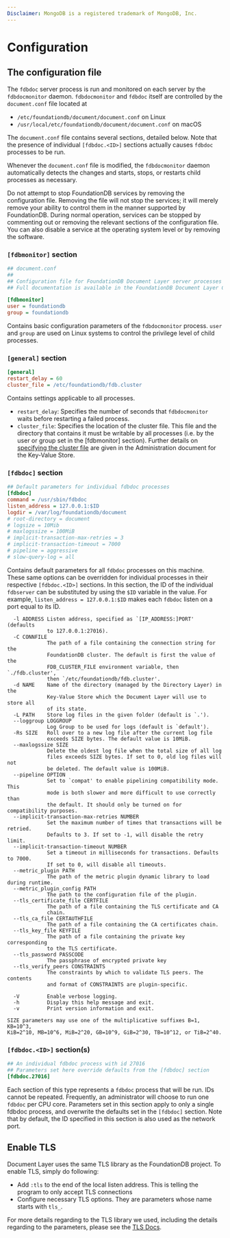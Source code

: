 ```yaml
---
Disclaimer: MongoDB is a registered trademark of MongoDB, Inc.
---
```


# Configuration

## The configuration file

The `fdbdoc` server process is run and monitored on each server by the
`fdbdocmonitor` daemon. `fdbdocmonitor` and `fdbdoc` itself are
controlled by the `document.conf` file located at

  - `/etc/foundationdb/document/document.conf` on Linux
  - `/usr/local/etc/foundationdb/document/document.conf` on macOS

The `document.conf` file contains several sections, detailed below. Note
that the presence of individual `[fdbdoc.<ID>]` sections actually causes
`fdbdoc` processes to be run.

Whenever the `document.conf` file is modified, the `fdbdocmonitor`
daemon automatically detects the changes and starts, stops, or restarts
child processes as necessary.

Do not attempt to stop FoundationDB services by removing the
configuration file. Removing the file will not stop the services; it
will merely remove your ability to control them in the manner supported
by FoundationDB. During normal operation, services can be stopped by
commenting out or removing the relevant sections of the configuration
file. You can also disable a service at the operating system level or by
removing the software.

### `[fdbmonitor]` section

```ini
## document.conf 
##
## Configuration file for FoundationDB Document Layer server processes 
## Full documentation is available in the FoundationDB Document Layer Configuration document.

[fdbmonitor]
user = foundationdb
group = foundationdb
```

Contains basic configuration parameters of the `fdbdocmonitor` process.
`user` and `group` are used on Linux systems to control the privilege
level of child processes.

### `[general]` section

```ini
[general]
restart_delay = 60
cluster_file = /etc/foundationdb/fdb.cluster
```

Contains settings applicable to all processes.

  - `restart_delay`: Specifies the number of seconds that
    `fdbdocmonitor` waits before restarting a failed process.
  - `cluster_file`: Specifies the location of the cluster file. This
    file and the directory that contains it must be writable by all
    processes (i.e. by the user or group set in the \[fdbmonitor\]
    section). Further details on [specifying the cluster
    file](https://apple.github.io/foundationdb/administration.html#specifying-the-cluster-file)
    are given in the Administration document for the Key-Value Store.

### `[fdbdoc]` section

```ini
## Default parameters for individual fdbdoc processes
[fdbdoc]
command = /usr/sbin/fdbdoc
listen_address = 127.0.0.1:$ID
logdir = /var/log/foundationdb/document
# root-directory = document
# logsize = 10Mib
# maxlogssize = 100MiB
# implicit-transaction-max-retries = 3
# implicit-transaction-timeout = 7000
# pipeline = aggressive
# slow-query-log = all
```

Contains default parameters for all `fdbdoc` processes on this machine.
These same options can be overridden for individual processes in their
respective `[fdbdoc.<ID>]` sections. In this section, the ID of the
individual `fdbserver` can be substituted by using the `$ID` variable in
the value. For example, `listen_address = 127.0.0.1:$ID` makes each
`fdbdoc` listen on a port equal to its ID.


```
  -l ADDRESS Listen address, specified as `[IP_ADDRESS:]PORT' (defaults
             to 127.0.0.1:27016).
  -C CONNFILE
             The path of a file containing the connection string for the
             FoundationDB cluster. The default is first the value of the
             FDB_CLUSTER_FILE environment variable, then `./fdb.cluster',
             then `/etc/foundationdb/fdb.cluster'.
  -d NAME    Name of the directory (managed by the Directory Layer) in the
             Key-Value Store which the Document Layer will use to store all
             of its state.
  -L PATH    Store log files in the given folder (default is `.').
  --loggroup LOGGROUP
             Log Group to be used for logs (default is `default').
  -Rs SIZE   Roll over to a new log file after the current log file
             exceeds SIZE bytes. The default value is 10MiB.
  --maxlogssize SIZE
             Delete the oldest log file when the total size of all log
             files exceeds SIZE bytes. If set to 0, old log files will not
             be deleted. The default value is 100MiB.
  --pipeline OPTION
             Set to `compat' to enable pipelining compatibility mode. This
             mode is both slower and more difficult to use correctly than
             the default. It should only be turned on for compatibility purposes.
  --implicit-transaction-max-retries NUMBER
             Set the maximum number of times that transactions will be retried.
             Defaults to 3. If set to -1, will disable the retry limit.
  --implicit-transaction-timeout NUMBER
             Set a timeout in milliseconds for transactions. Defaults to 7000.
             If set to 0, will disable all timeouts.
  --metric_plugin PATH
             The path of the metric plugin dynamic library to load during runtime.
  --metric_plugin_config PATH
             The path to the configuration file of the plugin.
  --tls_certificate_file CERTFILE
             The path of a file containing the TLS certificate and CA
             chain.
  --tls_ca_file CERTAUTHFILE
             The path of a file containing the CA certificates chain.
  --tls_key_file KEYFILE
             The path of a file containing the private key corresponding
             to the TLS certificate.
  --tls_password PASSCODE
             The passphrase of encrypted private key
  --tls_verify_peers CONSTRAINTS
             The constraints by which to validate TLS peers. The contents
             and format of CONSTRAINTS are plugin-specific.

  -V         Enable verbose logging.
  -h         Display this help message and exit.
  -v         Print version information and exit.

SIZE parameters may use one of the multiplicative suffixes B=1, KB=10^3,
KiB=2^10, MB=10^6, MiB=2^20, GB=10^9, GiB=2^30, TB=10^12, or TiB=2^40.
```

### `[fdbdoc.<ID>]` section(s)

```ini
## An individual fdbdoc process with id 27016
## Parameters set here override defaults from the [fdbdoc] section
[fdbdoc.27016]
```

Each section of this type represents a `fdbdoc` process that will be
run. IDs cannot be repeated. Frequently, an administrator will choose to
run one `fdbdoc` per CPU core. Parameters set in this section apply to
only a single fdbdoc process, and overwrite the defaults set in the
`[fdbdoc]` section. Note that by default, the ID specified in this
section is also used as the network port.

## Enable TLS

Document Layer uses the same TLS library as the FoundationDB project. To enable TLS, simply do following:

- Add `:tls` to the end of the local listen address. This is telling the program to only accept TLS connections
- Configure necessary TLS options. They are parameters whose name starts with `tls_`.

For more details regarding to the TLS library we used, including the details regarding to the parameters, please see the [TLS Docs](https://apple.github.io/foundationdb/tls.html). 
